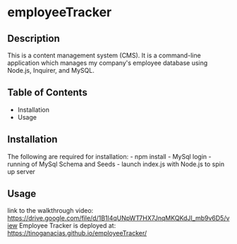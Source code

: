 # employeeTracker

## Description

This is a content management system (CMS).  It is a command-line application which manages my company's employee database using Node.js, Inquirer, and MySQL.

## Table of Contents

- Installation
- Usage

## Installation

The following are required for installation:
                                            - npm install
                                            - MySql login
                                            - running of MySql Schema and Seeds
                                            - launch index.js with Node.js to spin up server
                                            
## Usage

link to the walkthrough video: https://drive.google.com/file/d/1B1l4qUNpWT7HX7JnqMKQKdJI_mb9v6D5/view
Employee Tracker is deployed at: https://tinoganacias.github.io/employeeTracker/
